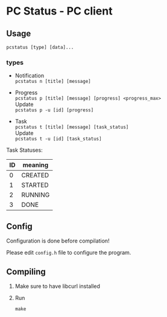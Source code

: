 # PC Status - PC client

## Usage

```
pcstatus [type] [data]...
```

### types

- Notification  
```pcstatus n [title] [message]```

- Progress  
```pcstatus p [title] [message] [progress] <progress_max>```  
Update  
```pcstatus p -u [id] [progress]```

- Task  
```pcstatus t [title] [message] [task_status]```  
Update  
```pcstatus t -u [id] [task_status]```

Task Statuses:

 ID | meaning
----|---------
  0 | CREATED
  1 | STARTED
  2 | RUNNING
  3 | DONE

## Config

Configuration is done before compilation!

Please edit `config.h` file to configure the program.

## Compiling

1. Make sure to have libcurl installed

1. Run

    `make`
